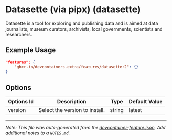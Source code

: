 
# Datasette (via pipx) (datasette)

Datasette is a tool for exploring and publishing data and is aimed at data journalists, museum curators, archivists, local governments, scientists and researchers.

## Example Usage

```json
"features": {
    "ghcr.io/devcontainers-extra/features/datasette:2": {}
}
```

## Options

| Options Id | Description | Type | Default Value |
|-----|-----|-----|-----|
| version | Select the version to install. | string | latest |



---

_Note: This file was auto-generated from the [devcontainer-feature.json](devcontainer-feature.json).  Add additional notes to a `NOTES.md`._
